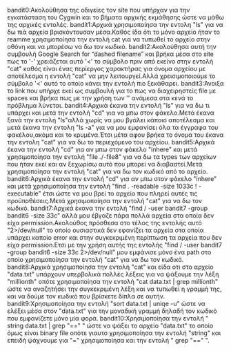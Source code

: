 bandit0:Ακολούθησα της οδιγείες τον site που υπήρχαν για την εγκατάσταση του Cygwin και το βήματα αρχικής εκμάθησης ώστε να μάθω της αρχικές εντολές.
bandit1:Αρχικά χρησιμοποίησα την εντολη "ls" για να δω πιά αρχεία βρισκόντουσαν μέσα.Καθός ίδα ότι το μόνο αρχείο ήταν το reamme χρησιμοποίησα την εντολή cat για να τυπωθεί το αρχείο στην οθόνη και να μπορέσω να δω τον κωδικό.
bandit2:Ακολούθησα αυτή την συμβουλή Google Search for “dashed filename” και βρήκα μέσα στο site πως το '-' χρειάζεται αυτό  '<' το σύμβολο  πριν από εκείνο στην εντολή "cat" καθός είναι ένας περίεργος χαρακτήρας για όνομα αρχείου με αποτέλεσμα η εντολή "cat" να μην λειτουργεί.Αλλά χρεισιμοποιούμε το σύμβολο '<' αυτό το οποίο κάνει την εντολή πιο ξεκάθαρει.
bandit3:Άνοιξα το link που υπήρχε εκεί ως συμβουλή για το πως να διαχειρηστείς file με spaces και βρήκα πως με την χρήση των '\' ανάμεσα στα κενά το πρόβλημα λύνεται.
bandit4:Αρχικά έκανα την εντολή "ls" για να δω τι υπάρχει και μετά την εντολή "cd" για να μπω στον φάκελο.Μετά έκανα ξανά την εντολή "ls"αλλά χωρίς να μου βγάλει κάποιο αποτέλεσμα και μετά έκανα την εντολη "ls -a" για να μου εμφανίσει όλα τα έγγραφα του φακέλου,ακόμα και το κρυμένα.Έτσι μέτα αφου βρήκα το όνομα του έκανα την εντολη "cat" για να δω το περιεχόμενο του αρχείου. 
bandit5:Αρχικά έκανα την εντολή "cd" για αν μπω στον φάκελο "inhere" και μετά χρησιμοποίησα την εντολή "file ./-file8" για να δω τα types των αρχείων που ήταν εκεί και αν ξεχωρίσω αυτό που μπορεί να διαβαστεί.Μετά χρησιμοποίησα την εντολή "cat" για να δω τον κωδικό από το αρχείο.
bandit6:Αρχικά έκανα την εντολή "cd" για αν μπω στον φάκελο "inhere" και μετά χρησιμοποίησα την εντολή "find . -readable -size 1033c ! - executable" έτσι ώστε να μου βρεί το αρχείο που πληρεί αυτές τις προϋποθέσεις.Μετά χρησιμοποίησα την εντολή "cat" για να δω τον κωδικό.
bandit7:Αρχικά έκανα την εντολή "find / -user bandit7 -group bandit6 -size 33c" αλλά μου έβγαζε πάρα πολλά αρχεία στα οποία δεν είχα permission.Ακολούθος πρόσθεσα στο τέλος της εντολής αυτό "2>/dev/null" το οποίο ουσιαστικά δεν εφανίζει τα αρχεία στα οποία υπάρχει καποίο error και στην συγκεκριμένη περίπτωση τα αρχεία που δεν είχα permission.Ετσι με την χρήση αυτής της εντολής "find / -user bandit7 -group bandit6 -size 33c 2>/dev/null" μου εμφάνισε μόνο ένα path στο οποίο χρησιμοποίησα την εντολή "cat" για να δω τον κωδικό.
bandit8:Αρχικά χρησιμοποίησα την εντολή "cat" και είδα οτι στο αρχείο "data.txt" υπάρχουν υπερβολικά πολλές λέξεις για να ψάξουμε την λέξη "millionth" οπότε χρησιμοποίησα την εντολή "cat data.txt | grep millionth" ώστε να αναζητήσει την συγκεκριμένη λέξη και να τυπωθεί η γραμμή της, και να δούμε τον κωδικό που βρίσκετε δίπλα σε αυτήν.
bandit9:Χρησιμοποίησα την εντολή "sort data.txt | uniqe -u" ώστε να ελέξει μέσα στον "data.txt" για την μοναδική γραμμή δηλαδή τον κωδικό που εμφανίζετε μόνο μία φορά.
bandit10:Χρησιμοποίησα την εντολή " string data.txt | grep "==" " ώστε να ψάξει το αρχείο "data.txt" το οποίο όμως είναι binary file οπότε γιαυτο χρησιμοποίησα την εντολή "string" και επειδή ψάχνουμε για "=" χρησιμοποίησα και την εντολή " grep "==" ".


